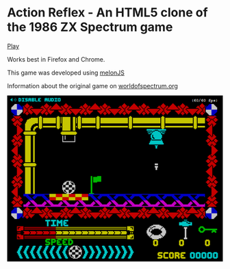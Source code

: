Action Reflex - An HTML5 clone of the 1986 ZX Spectrum game
=============================================================================

[Play](http://newagebegins.github.io/ActionReflex/ActionReflex.html)

Works best in Firefox and Chrome.

This game was developed using [melonJS](http://melonjs.org/)

Information about the original game on [worldofspectrum.org](http://www.worldofspectrum.org/infoseekid.cgi?id=0000078)

![Screenshot of the Action Reflex game](screenshot.gif)
